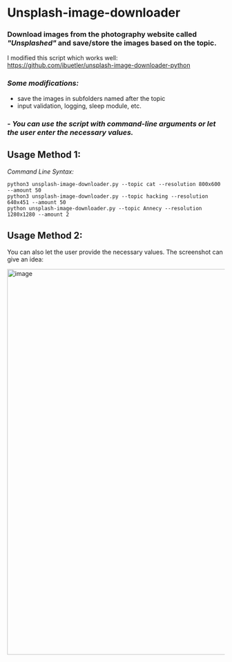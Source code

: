 # Unsplash-image-downloader

### Download images from the photography website called _"Unsplashed"_ and save/store the images based on the topic. </br> 
I modified this script which works well:  </br> https://github.com/ibuetler/unsplash-image-downloader-python
### *Some modifications:*  
- save the images in subfolders named after the topic
- input validation, logging, sleep module, etc.
### - _You can use the script with command-line arguments or let the user enter the necessary values._

## Usage Method 1:
*Command Line Syntax:*
```
python3 unsplash-image-downloader.py --topic cat --resolution 800x600 --amount 50
python3 unsplash-image-downloader.py --topic hacking --resolution 640x451 --amount 50
python unsplash-image-downloader.py --topic Annecy --resolution 1280x1280 --amount 2
```

## Usage Method 2:

You can also let the user provide the necessary values. The screenshot can give an idea:

<img width="892" alt="image" src="https://github.com/emreYbs/unsplash-image-downloader-python/assets/59505246/e4461b36-19f0-4ed4-83b2-b13a3761e881">
